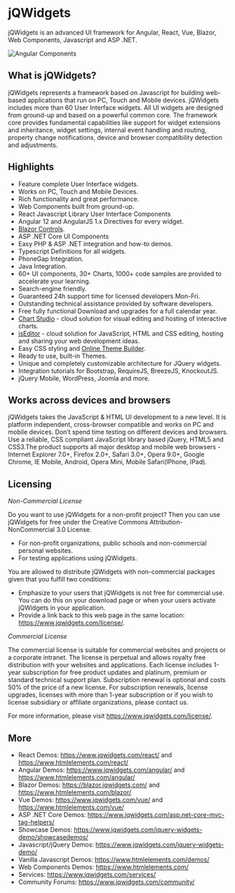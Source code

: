 jQWidgets
=========

jQWidgets is an advanced UI framework for Angular, React, Vue, Blazor, Web Components, Javascript and ASP .NET.

![Angular Components](https://www.jqwidgets.com/wp-content/images/material-pager.png)

What is jQWidgets?
---------

jQWidgets represents a framework based on Javascript for building web-based applications that run on PC, Touch and Mobile devices. jQWidgets includes more than 60 User Interface widgets. All UI widgets are designed from ground-up and based on a powerful common core. The framework core provides fundamental capabilities like support for widget extensions and inheritance, widget settings, internal event handling and routing, property change notifications, device and browser compatibility detection and adjustments.

Highlights
---------
* Feature complete User Interface widgets.
* Works on PC, Touch and Mobile Devices.
* Rich functionality and great performance.
* Web Components built from ground-up.
* React Javascript Library User Interface Components
* Angular 12 and AngularJS 1.x Directives for every widget.
* [Blazor Controls](https://www.htmlelements.com/blazor/). 
* ASP .NET Core UI Components
* Easy PHP & ASP .NET integration and how-to demos.
* Typescript Definitions for all widgets.
* PhoneGap Integration.
* Java Integration.
* 60+ UI components, 30+ Charts, 1000+ code samples are provided to accelerate your learning.
* Search-engine friendly.
* Guaranteed 24h support time for licensed developers Mon-Fri.
* Outstanding technical assistance provided by software developers.
* Free fully functional Download and upgrades for a full calendar year.
* [Chart Studio](https://www.jqwidgets.com/chartstudio/) - cloud solution for visual editing and hosting of interactive charts.
* [jsEditor](https://www.jqwidgets.com/jseditor/) - cloud solution for JavaScript, HTML and CSS editing, hosting and sharing your web development ideas.
* Easy CSS styling and [Online Theme Builder](https://www.jqwidgets.com/themebuilder).
* Ready to use, built-in Themes.
* Unique and completely customizable architecture for JQuery widgets.
* Integration tutorials for Bootstrap, RequireJS, BreezeJS, KnockoutJS.
* jQuery Mobile, WordPress, Joomla and more.

Works across devices and browsers
---------

jQWidgets takes the JavaScript & HTML UI development to a new level. It is platform independent, cross-browser compatible and works on PC and mobile devices. Don’t spend time testing on different devices and browsers. Use a reliable, CSS compliant JavaScript library based jQuery, HTML5 and CSS3.The product supports all major desktop and mobile web browsers - Internet Explorer 7.0+, Firefox 2.0+, Safari 3.0+, Opera 9.0+, Google Chrome, IE Mobile, Android, Opera Mini, Mobile Safari(IPhone, IPad).

Licensing
---------

*Non-Commercial License*

Do you want to use jQWidgets for a non-profit project? Then you can use jQWidgets for free under the Creative Commons Attribution-NonCommercial 3.0 License.

* For non-profit organizations, public schools and non-commercial personal websites.
* For testing applications using jQWidgets.

You are allowed to distribute jQWidgets with non-commercial packages given that you fulfill two conditions:

* Emphasize to your users that jQWidgets is not free for commercial use. You can do this on your download page or when your users activate jQWidgets in your application.
* Provide a link back to this web page in the same location: https://www.jqwidgets.com/license/.

*Commercial License*

The commercial license is suitable for commercial websites and projects or a corporate intranet. The license is perpetual and allows royalty free distribution with your websites and applications. Each license includes 1-year subscription for free product updates and platinum, premium or standard technical support plan. Subscription renewal is optional and costs 50% of the price of a new license. For subscription renewals, license upgrades, licenses with more than 1-year subscription or if you wish to license subsidiary or affiliate organizations, please contact us.

For more information, please visit https://www.jqwidgets.com/license/.

More
-
* React Demos: https://www.jqwidgets.com/react/ and https://www.htmlelements.com/react/
* Angular Demos: https://www.jqwidgets.com/angular/ and https://www.htmlelements.com/angular/
* Blazor Demos: https://blazor.jqwidgets.com/ and https://www.htmlelements.com/blazor/
* Vue Demos: https://www.jqwidgets.com/vue/ and https://www.htmlelements.com/vue/
* ASP .NET Core Demos: https://www.jqwidgets.com/asp.net-core-mvc-tag-helpers/
* Showcase Demos: https://www.jqwidgets.com/jquery-widgets-demo/showcasedemos/
* Javascript/jQuery Demos: https://www.jqwidgets.com/jquery-widgets-demo/ 
* Vanilla Javascript Demos: https://www.htmlelements.com/demos/
* Web Components Demos: https://www.htmlelements.com/
* Services: https://www.jqwidgets.com/services/
* Community Forums: https://www.jqwidgets.com/community/
